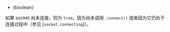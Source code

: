 <!-- YAML
added: v11.2.0
-->

* {boolean}

如果 socket 尚未连接，则为 `true`，因为尚未调用 `.connect()` 或者因为它仍处于连接过程中（参见 [`socket.connecting`]）。

